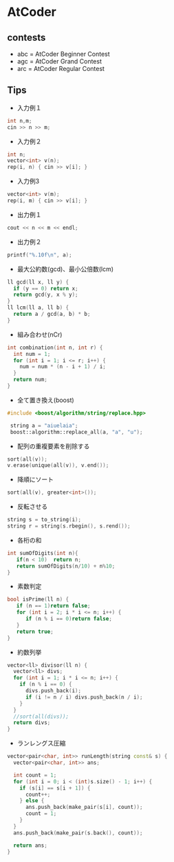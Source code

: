 # AtCoder
## contests
* abc = AtCoder Beginner Contest
* agc = AtCoder Grand Contest
* arc = AtCoder Regular Contest


## Tips

* 入力例１
```cpp
int n,m;
cin >> n >> m;
```

* 入力例２
```cpp
int n;
vector<int> v(n);
rep(i, n) { cin >> v[i]; }
```

* 入力例3
```cpp
vector<int> v(m);
rep(i, m) { cin >> v[i]; }
```

* 出力例１
```cpp
cout << n << m << endl;
```

* 出力例２
```cpp
printf("%.10f\n", a);
```

* 最大公約数(gcd)、最小公倍数(lcm)
```cpp
ll gcd(ll x, ll y) {
  if (y == 0) return x;
  return gcd(y, x % y);
}
ll lcm(ll a, ll b) {
  return a / gcd(a, b) * b;
}
```

* 組み合わせ(nCr)
```cpp
int combination(int n, int r) {
  int num = 1;
  for (int i = 1; i <= r; i++) {
    num = num * (n - i + 1) / i;
  }
  return num;
}
```

* 全て置き換え(boost)
```cpp
#include <boost/algorithm/string/replace.hpp>

 string a = "aiuelaia";
 boost::algorithm::replace_all(a, "a", "u");
```

* 配列の重複要素を削除する
```cpp
sort(all(v));
v.erase(unique(all(v)), v.end());
```

* 降順にソート
```cpp
sort(all(v), greater<int>());
```
* 反転させる
```cpp
string s = to_string(i);
string r = string(s.rbegin(), s.rend());
```

* 各桁の和
```cpp
int sumOfDigits(int n){
   if(n < 10)  return n;
   return sumOfDigits(n/10) + n%10;
}
```

* 素数判定
```cpp
bool isPrime(ll n) {
   if (n == 1)return false;
   for (int i = 2; i * i <= n; i++) {
      if (n % i == 0)return false;
   }
   return true;
}
```

* 約数列挙
```cpp
vector<ll> divisor(ll n) {
  vector<ll> divs;
  for (int i = 1; i * i <= n; i++) {
    if (n % i == 0) {
      divs.push_back(i);
      if (i != n / i) divs.push_back(n / i);
    }
  }
  //sort(all(divs));
  return divs;
}
```

* ランレングス圧縮
```cpp
vector<pair<char, int>> runLength(string const& s) {
  vector<pair<char, int>> ans;

  int count = 1;
  for (int i = 0; i < (int)s.size() - 1; i++) {
    if (s[i] == s[i + 1]) {
      count++;
    } else {
      ans.push_back(make_pair(s[i], count));
      count = 1;
    }
  }
  ans.push_back(make_pair(s.back(), count));

  return ans;
}
```
